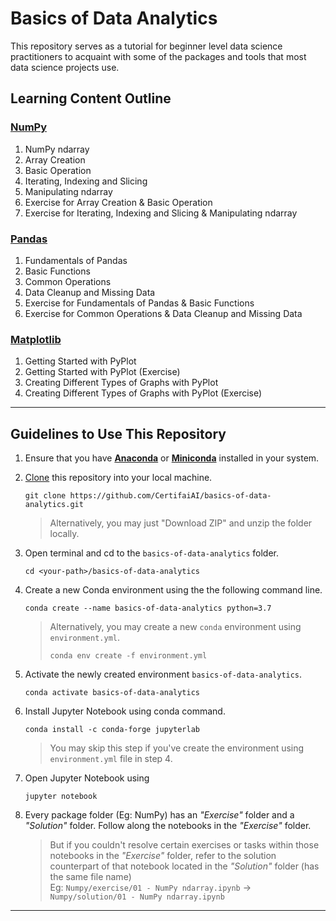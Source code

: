 # Basics of Data Analytics

This repository serves as a tutorial for beginner level data science practitioners to acquaint with some of the packages and tools that most data science projects use.<br>

## Learning Content Outline

### [**NumPy**](https://github.com/CertifaiAI/basics-of-data-analytics/tree/main/Numpy/exercise)
1. NumPy ndarray
2. Array Creation
3. Basic Operation
4. Iterating, Indexing and Slicing
5. Manipulating ndarray
6. Exercise for Array Creation & Basic Operation
7. Exercise for Iterating, Indexing and Slicing & Manipulating ndarray

### [**Pandas**](https://github.com/CertifaiAI/basics-of-data-analytics/tree/main/Pandas/Exercise)
1. Fundamentals of Pandas
2. Basic Functions
3. Common Operations
4. Data Cleanup and Missing Data
5. Exercise for Fundamentals of Pandas & Basic Functions
6. Exercise for Common Operations & Data Cleanup and Missing Data

### [**Matplotlib**](https://github.com/CertifaiAI/basics-of-data-analytics/tree/main/Matplotlib/Exercise)
1. Getting Started with PyPlot
2. Getting Started with PyPlot (Exercise)
3. Creating Different Types of Graphs with PyPlot
4. Creating Different Types of Graphs with PyPlot (Exercise)

<hr/>

## Guidelines to Use This Repository

1. Ensure that you have [**Anaconda**](https://docs.anaconda.com/anaconda/install/) or [**Miniconda**](https://docs.conda.io/en/latest/miniconda.html) installed in your system.

2. [Clone](https://docs.github.com/en/github/creating-cloning-and-archiving-repositories/cloning-a-repository-from-github/cloning-a-repository) this repository into your local machine.  

    ```
    git clone https://github.com/CertifaiAI/basics-of-data-analytics.git
    ```

    >   Alternatively, you may just "Download ZIP" and unzip the folder locally.

3. Open terminal and cd to the `basics-of-data-analytics` folder.

    ```
    cd <your-path>/basics-of-data-analytics
    ```

4. Create a new Conda environment using the the following command line.

    ```
    conda create --name basics-of-data-analytics python=3.7
    ```

    >   Alternatively, you may create a new `conda` environment using `environment.yml`.
    >   
    >   `conda env create -f environment.yml`

5. Activate the newly created environment `basics-of-data-analytics`.
    ```
    conda activate basics-of-data-analytics
    ```

6. Install Jupyter Notebook using conda command.
    ```
    conda install -c conda-forge jupyterlab
    ```

    >   You may skip this step if you've create the environment using `environment.yml` file in step 4.


7. Open Jupyter Notebook using
    ```
    jupyter notebook
    ```

8. Every package folder (Eg: NumPy) has an *"Exercise"* folder and a *"Solution"* folder. Follow along the notebooks in the *"Exercise"* folder. 

    >   But if you couldn't resolve certain exercises or tasks within those notebooks in the *"Exercise"* folder, refer to the solution counterpart of that notebook located in the *"Solution"* folder (has the same file name)<br/>
    >   Eg: `Numpy/exercise/01 - NumPy ndarray.ipynb` -> `Numpy/solution/01 - NumPy ndarray.ipynb`

<hr/>

<br>
